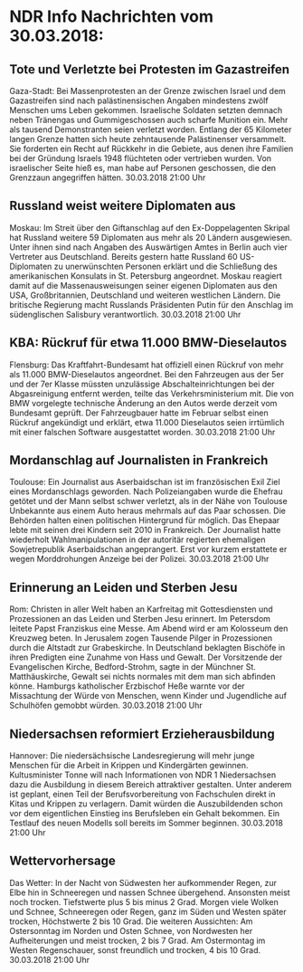 # NDR Info Nachrichten vom 30.03.2018:


## Tote und Verletzte bei Protesten im Gazastreifen
Gaza-Stadt: 	Bei Massenprotesten an der Grenze zwischen Israel und dem Gazastreifen sind nach palästinensischen Angaben mindestens zwölf Menschen ums Leben gekommen. Israelische Soldaten setzten demnach neben Tränengas und Gummigeschossen auch scharfe Munition ein. Mehr als tausend Demonstranten seien verletzt worden. Entlang der 65 Kilometer langen Grenze hatten sich heute zehntausende Palästinenser versammelt. Sie forderten ein Recht auf Rückkehr in die Gebiete, aus denen ihre Familien bei der Gründung Israels 1948 flüchteten oder vertrieben wurden. Von israelischer Seite hieß es, man habe auf Personen geschossen, die den Grenzzaun angegriffen hätten. 30.03.2018 21:00 Uhr 

## Russland weist weitere Diplomaten aus
Moskau: Im Streit über den Giftanschlag auf den Ex-Doppelagenten Skripal hat Russland weitere 59 Diplomaten aus mehr als 20 Ländern ausgewiesen. Unter ihnen sind nach Angaben des Auswärtigen Amtes in Berlin auch vier Vertreter aus Deutschland. Bereits gestern hatte Russland 60 US-Diplomaten zu unerwünschten Personen erklärt und die Schließung des amerikanischen Konsulats in St. Petersburg angeordnet. Moskau reagiert damit auf die Massenausweisungen seiner eigenen Diplomaten aus den USA, Großbritannien, Deutschland und weiteren westlichen Ländern. Die britische Regierung macht Russlands Präsidenten Putin für den Anschlag im südenglischen Salisbury verantwortlich. 30.03.2018 21:00 Uhr 

## KBA: Rückruf für etwa 11.000 BMW-Dieselautos
Flensburg: Das Kraftfahrt-Bundesamt hat offiziell einen Rückruf von mehr als 11.000 BMW-Dieselautos angeordnet. Bei den Fahrzeugen aus der 5er und der 7er Klasse müssten unzulässige Abschalteinrichtungen bei der Abgasreinigung entfernt werden, teilte das Verkehrsministerium mit. Die von BMW vorgelegte technische Änderung an den Autos werde derzeit vom Bundesamt geprüft. Der Fahrzeugbauer hatte im Februar selbst einen Rückruf angekündigt und erklärt, etwa 11.000 Dieselautos seien irrtümlich mit einer falschen Software ausgestattet worden. 30.03.2018 21:00 Uhr 

## Mordanschlag auf Journalisten in Frankreich
Toulouse: Ein Journalist aus Aserbaidschan ist im französischen Exil Ziel eines Mordanschlags geworden. Nach Polizeiangaben wurde die Ehefrau getötet und der Mann selbst schwer verletzt, als in der Nähe von Toulouse Unbekannte aus einem Auto heraus mehrmals auf das Paar schossen. Die Behörden halten einen politischen Hintergrund für möglich. Das Ehepaar lebte mit seinen drei Kindern seit 2010 in Frankreich. Der Journalist hatte wiederholt Wahlmanipulationen in der autoritär regierten ehemaligen Sowjetrepublik Aserbaidschan angeprangert. Erst vor kurzem erstattete er wegen Morddrohungen Anzeige bei der Polizei. 30.03.2018 21:00 Uhr 

## Erinnerung an Leiden und Sterben Jesu
Rom:	Christen in aller Welt haben an Karfreitag mit Gottesdiensten und Prozessionen an das Leiden und Sterben Jesu erinnert. Im Petersdom leitete Papst Franziskus eine Messe. Am Abend wird er am Kolosseum den Kreuzweg beten. In Jerusalem zogen Tausende Pilger in Prozessionen durch die Altstadt zur Grabeskirche. In Deutschland beklagten Bischöfe in ihren Predigten eine Zunahme von Hass und Gewalt. Der Vorsitzende der Evangelischen Kirche, Bedford-Strohm, sagte in der Münchner St. Matthäuskirche, Gewalt sei nichts normales mit dem man sich abfinden könne. Hamburgs katholischer Erzbischof Heße warnte vor der Missachtung der Würde von Menschen, wenn Kinder und Jugendliche auf Schulhöfen gemobbt würden. 30.03.2018 21:00 Uhr 

## Niedersachsen reformiert Erzieherausbildung
Hannover: Die niedersächsische Landesregierung will mehr junge Menschen für die Arbeit in Krippen und Kindergärten gewinnen. Kultusminister Tonne will nach Informationen von NDR 1 Niedersachsen dazu die Ausbildung in diesem Bereich attraktiver gestalten. Unter anderem ist geplant, einen Teil der Berufsvorbereitung von Fachschulen direkt in Kitas und Krippen zu verlagern. Damit würden die Auszubildenden schon vor dem eigentlichen Einstieg ins Berufsleben ein Gehalt bekommen. Ein Testlauf des neuen Modells soll bereits im Sommer beginnen. 30.03.2018 21:00 Uhr 

## Wettervorhersage
Das Wetter: In der Nacht von Südwesten her aufkommender Regen, zur Elbe hin in Schneeregen und nassen Schnee übergehend. Ansonsten meist noch trocken. Tiefstwerte plus 5 bis minus 2 Grad. Morgen viele Wolken und Schnee, Schneeregen oder Regen, ganz im Süden und Westen später trocken, Höchstwerte 2 bis 10 Grad. Die weiteren Aussichten: Am Ostersonntag im Norden und Osten Schnee, von Nordwesten her Aufheiterungen und meist trocken, 2 bis 7 Grad. Am Ostermontag im Westen Regenschauer, sonst freundlich und trocken, 4 bis 10 Grad. 30.03.2018 21:00 Uhr 
